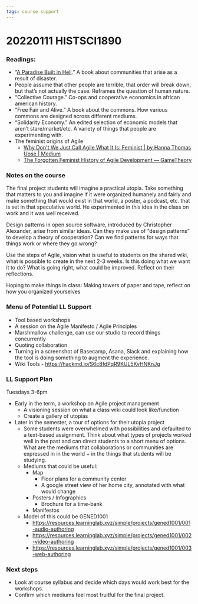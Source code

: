 ```yaml
---
tags: course support
---
```


# 20220111 HISTSCI1890

### Readings:
* “[A Paradise Built in Hell](https://www.penguinrandomhouse.com/books/301070/a-paradise-built-in-hell-by-rebecca-solnit/).” A book about communities that arise as a result of disaster.
* People assume that other people are terrible, that order will break down, but that’s not actually the case. Reframes the question of human nature.
* “Collective Courage.” Co-ops and cooperative economics in african american history. 
* “Free Fair and Alive.” A book about the commons. How various commons are designed across different mediums. 
* “Solidarity Economy.” An edited selection of economic models that aren’t stare/market/etc. A variety of things that people are experimenting with.
* The feminist origins of Agile
    * [Why Don't We Just Call Agile What It Is: Feminist | by Hanna Thomas Uose | Medium](https://medium.com/@Hanna.Thomas/why-dont-we-just-call-agile-what-it-is-feminist-8bdd9193edba)
    * [The Forgotten Feminist History of Agile Development — GameTheory](https://www.gametheoryco.com/agile-roots)

### Notes on the course
The final project students will imagine a practical utopia. Take something that matters to you and imagine if it were organized humanely and fairly and make something that would exist in that world, a poster, a podcast, etc. that is set in that speculative world. He experimented in this idea in the class on work and it was well received.

Design patterns in open source software, introduced by Christopher Alexander, arise from similar ideas. Can they make use of “design patterns” to develop a theory of cooperation? Can we find patterns for ways that things work or where they go wrong?

Use the steps of Agile, vision what is useful to students on the shared wiki, what is possible to create in the next 2-3 weeks. Is this doing what we want it to do? What is going right, what could be improved. Reflect on their reflections. 

Hoping to make things in class:
Making towers of paper and tape, reflect on how you organized yourselves

### Menu of Potential LL Support
* Tool based workshops
* A session on the Agile Manifesto / Agile Principles
* Marshmallow challenge, can use our studio to record things concurrently
* Quoting collaboration
* Turning in a screenshot of Basecamp, Asana, Slack and explaining how the tool is doing something to augment the experience.
* Wiki Tools - https://hackmd.io/S6c8fdPqR9KUL5KvHNKnJg

### LL Support Plan
Tuesdays 3-6pm
* Early in the term, a workshop on Agile project management
    * A visioning session on what a class wiki could look like/function
    * Create a gallery of utopias
* Later in the semester, a tour of options for their utopia project
    * Some students were overwhelmed with possibilities and defaulted to a text-based assignment. Think about what types of projects worked well in the past and can direct students to a short menu of options. What are the mediums that collaborations or communities are expressed in in the world + in the things that students will be studying.
    * Mediums that could be useful:
        * Map
            * Floor plans for a community center
            * A google street view of her home city, annotated with what would change
        * Posters / Infographics
            * Brochure for a time-bank
        * Manifestos
    * Model of this could be GENED1001
        * https://resources.learninglab.xyz/simple/projects/gened1001/001-audio-authoring
        * https://resources.learninglab.xyz/simple/projects/gened1001/002-video-authoring
        * https://resources.learninglab.xyz/simple/projects/gened1001/003-web-authoring

### Next steps
- Look at course syllabus and decide which days would work best for the workshops.
- Confirm which mediums feel most fruitful for the final project.